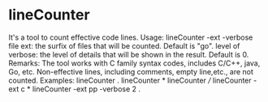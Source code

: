 # lineCounter
It's a tool to count effective code lines.
Usage: lineCounter -ext <file ext> -verbose <level of verbose> <file list>
	file ext: the surfix of files that will be counted. Default is "go".
	level of verbose: the level of details that will be shown in the result. Default is 0.
Remarks:
	The tool works with C family syntax codes, includes C/C++, java, Go, etc.
	Non-effective lines, including comments, empty line,etc.,  are not counted.
Examples:
	lineCounter .
	lineCounter *
	lineCounter */*
	lineCounter -ext c *
	lineCounter -ext pp -verbose 2 .
